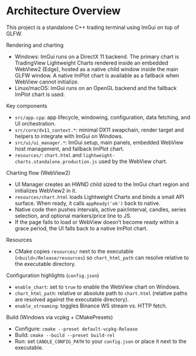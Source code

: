 # Architecture Overview

This project is a standalone C++ trading terminal using ImGui on top of GLFW.

Rendering and charting
- Windows: ImGui runs on a DirectX 11 backend. The primary chart is TradingView Lightweight Charts rendered inside an embedded WebView2 (Edge), hosted as a native child window inside the main GLFW window. A native ImPlot chart is available as a fallback when WebView cannot initialize.
- Linux/macOS: ImGui runs on an OpenGL backend and the fallback ImPlot chart is used.

Key components
- `src/app.cpp`: app lifecycle, windowing, configuration, data fetching, and UI orchestration.
- `src/core/dx11_context.*`: minimal DX11 swapchain, render target and helpers to integrate with ImGui on Windows.
- `src/ui/ui_manager.*`: ImGui setup, main panels, embedded WebView host management, and fallback ImPlot chart.
- `resources/`: `chart.html` and `lightweight-charts.standalone.production.js` used by the WebView chart.

Charting flow (WebView2)
- UI Manager creates an HWND child sized to the ImGui chart region and initializes WebView2 in it.
- `resources/chart.html` loads Lightweight Charts and binds a small API surface. When ready, it calls `appReady('ok')` back to native.
- Native code then pushes intervals, active pair/interval, candles, series selection, and optional markers/price line to JS.
- If the page fails to load or WebView doesn’t become ready within a grace period, the UI falls back to a native ImPlot chart.

Resources
- CMake copies `resources/` next to the executable (`<build>/Release/resources`) so `chart_html_path` can resolve relative to the executable directory.

Configuration highlights (`config.json`)
- `enable_chart`: set to `true` to enable the WebView chart on Windows.
- `chart_html_path`: relative or absolute path to `chart.html` (relative paths are resolved against the executable directory).
- `enable_streaming`: toggles Binance WS stream vs. HTTP fetch.

Build (Windows via vcpkg + CMakePresets)
- Configure: `cmake --preset default-vcpkg-Release`
- Build: `cmake --build --preset build-rel`
- Run: set `CANDLE_CONFIG_PATH` to your `config.json` or place it next to the executable.

